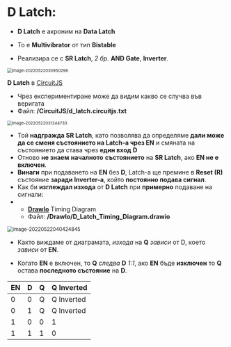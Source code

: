 # D Latch:

- **D Latch** е акроним на **Data Latch**

- То е **Multivibrator** от тип **Bistable**

- Реализира се с **SR Latch**, *2 бр.* **AND Gate**, **Inverter**.

<img src="C:\Users\Gosho\Desktop\GitHub\8-bit-Computer\Pictures\image-20220522030950296.png" alt="image-20220522030950296" style="zoom: 67%;" />

**D Latch** в [CircuitJS](https://www.falstad.com/circuit/circuitjs.html)

- Чрез експериментиране може да видим какво се случва във веригата
- Файл: **/CircuitJS/d_latch.circuitjs.txt**

<img src="C:\Users\Gosho\Desktop\GitHub\8-bit-Computer\Pictures\image-20220522031244733.png" alt="image-20220522031244733" style="zoom: 67%;" />

- Той **надгражда SR Latch**, като позволява да определяме **дали може да се сменя състоянието на Latch-a чрез EN** и смяната на състоянието да става чрез **един вход** **D**
- Отново **не знаем** **началното** **състоянието** на **SR Latch**, ако **EN не е включен**.
- **Винаги** при подаването на **EN** без **D**,  Latch-a ще премине в **Reset (R)** състояние **заради Inverter-a**, който **постоянно подава сигнал**.
- Как би **изглеждал изхода** от **D Latch** при **примерно** подаване на сигнали:
- - **[DrawIo](https://app.diagrams.net/)** Timing Diagram
  - Файл: **/DrawIo/D_Latch_Timing_Diagram.drawio**

<img src="C:\Users\Gosho\Desktop\GitHub\8-bit-Computer\Pictures\image-20220522040424845.png" alt="image-20220522040424845" style="zoom: 80%;" />

- Както виждаме от диаграмата, *изхода* на **Q** *зависи* от D, което *зависи* от **EN**. 

- Когато **EN** е включен, то **Q** *следва* **D** *1:1*, ако **EN** бъде **изключен** то **Q** остава **последното състояние** на **D**.

| EN   | D    | Q    | Q Inverted |
| ---- | ---- | ---- | :--------- |
| 0    | 0    | Q    | Q Inverted |
| 0    | 1    | Q    | Q Inverted |
| 1    | 0    | 0    | 1          |
| 1    | 1    | 1    | 0          |

